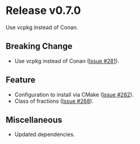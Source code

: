 # Release v0.7.0

Use vcpkg instead of Conan.

## Breaking Change

- Use vcpkg instead of Conan ([Issue #281](https://gitlab.com/MusicScience37Projects/numerical-analysis/numerical-collection-cpp/-/issues/281)).

## Feature

- Configuration to install via CMake ([Issue #282](https://gitlab.com/MusicScience37Projects/numerical-analysis/numerical-collection-cpp/-/issues/282)).
- Class of fractions ([Issue #268](https://gitlab.com/MusicScience37Projects/numerical-analysis/numerical-collection-cpp/-/issues/268)).

## Miscellaneous

- Updated dependencies.
